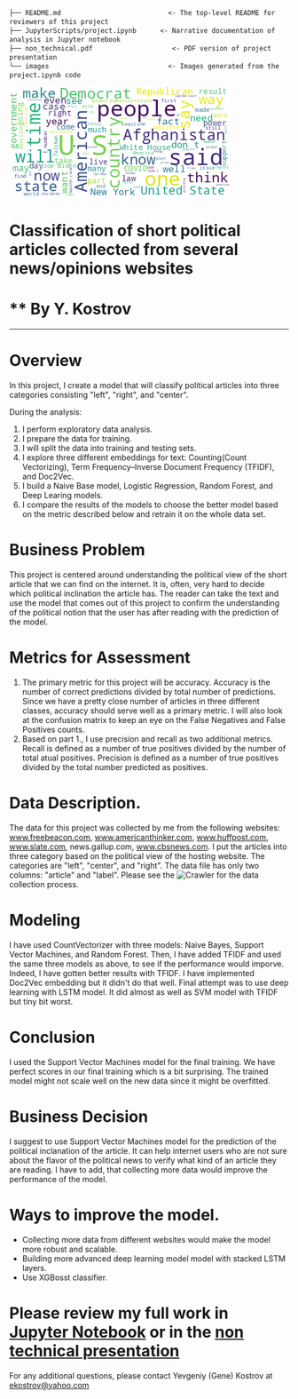 ```
├── README.md                           <- The top-level README for reviewers of this project
├── JupyterScripts/project.ipynb      <- Narrative documentation of analysis in Jupyter notebook
├── non_technical.pdf                    <- PDF version of project presentation
└── images                              <- Images generated from the project.ipynb code
```
![cloud](https://github.com/ekostrov/CapstoneProject/blob/main/img/cloud.png)
# Classification of short political articles collected from several news/opinions websites 
# ** By Y. Kostrov
***

# Overview
 In this project, I create a model that will classify political articles into three categories consisting
  "left", "right", and "center".

 During the analysis:
 1. I perform exploratory data analysis.
 2. I prepare the data for training.
 3. I will split the data into training and testing sets.
 4. I explore three different embeddings for text: Counting(Count Vectorizing), Term Frequency–Inverse Document Frequency (TFIDF), and Doc2Vec.
 5. I build a Naive Base model, Logistic Regression, Random Forest, and Deep Learing models.
 6. I compare the results of the models to choose the better model based on the metric described below and retrain it on the whole data set.

 # Business Problem
This project is centered around understanding the political view of the short article that we can find on the internet. It is, often, very hard to decide which political inclination the article has. The reader can take the text and use the model that comes out of this project to confirm the understanding of the political notion that the user has after reading with the prediction of the model.

# Metrics for Assessment
1. The primary metric for this project will be accuracy. Accuracy is the number of correct predictions divided by total number of predictions. Since we have a pretty close number of articles in three different classes, accuracy should serve well as a primary metric. I will also look at the confusion matrix to keep an eye on the False Negatives and False Positives counts.
2. Based on part 1., I use precision and recall as two additional metrics. Recall is defined as a number of true positives divided by the number of total atual positives. Precision is defined as a number of true positives divided by the total number predicted as positives.

# Data Description.
The data for this project was collected by me from the following websites: www.freebeacon.com, www.americanthinker.com, www.huffpost.com, www.slate.com, news.gallup.com, www.cbsnews.com. I put the articles into three category based on the political view of the hosting website. The categories are "left", "center", and "right". The data file has only two columns: "article" and "label".
Please see the ![Crawler](https://github.com/ekostrov/CapstoneProject/blob/main/Crawler.ipynb)
for the data collection process.
# Modeling 
I have used CountVectorizer with three models: Naive Bayes, Support Vector Machines, and Random Forest. Then, I have added TFIDF and used the same three models as above, to see if the performance would imporve. Indeed, I have gotten better results with TFIDF. I have implemented Doc2Vec embedding but it didn't do that well. Final attempt was to use deep learning with LSTM model. It did almost as well as SVM model with TFIDF but tiny bit worst.
# Conclusion
 I used the Support Vector Machines model for the final training. We have perfect scores in our final training which is a bit surprising. The trained model might not scale well on the new data since it might be overfitted.

 # Business Decision
I suggest to use Support Vector Machines model for the prediction of the political inclanation of the article. It can help internet users who are not sure about the flavor of the political news to verify what kind of an article they are reading. I have to add, that collecting more data would improve the performance of the model.

# Ways to improve the model.
* Collecting more data from different websites would make the model more robust and scalable.
* Building more advanced deep learning model model with stacked LSTM layers.
* Use XGBosst classifier.


# Please review my full work in [Jupyter Notebook](https://github.com/ekostrov/CapstoneProject/blob/main/JupyterNotebooks/project.ipynb) or in the [non technical presentation](non_technical.pdf)

For any additional questions, please contact Yevgeniy (Gene) Kostrov at ekostrov@yahoo.com

